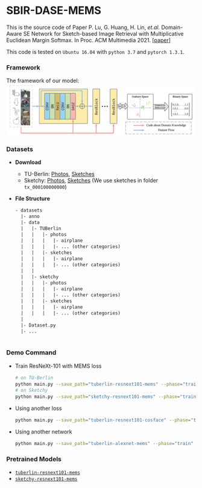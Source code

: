 # SBIR-DASE-MEMS

This is the source code of Paper P. Lu, G. Huang, H. Lin, *et.al.*  Domain-Aware SE Network for Sketch-based Image Retrieval with Multiplicative Euclidean Margin Softmax. In Proc. ACM Multimedia 2021. [[paper](https://arxiv.org/abs/1812.04275)]

This code is tested on `Ubuntu 16.04` with `python 3.7` and `pytorch 1.3.1`.

### Framework

The framework of our model:![structure](structure.png)



### Datasets

- **Download**

  - TU-Berlin: [Photos](https://drive.google.com/file/d/0B2U-hnwRkpRrMFVvTmFQa3dmSUk/view?usp=sharing), [Sketches](http://cybertron.cg.tu-berlin.de/eitz/projects/classifysketch/)
  - Sketchy: [Photos](https://drive.google.com/file/d/0B2U-hnwRkpRrdGZKTzkwbkEwVkk/view?usp=sharing), [Sketches](http://sketchy.eye.gatech.edu/) (We use sketches in folder `tx_000100000000`)

- **File Structure**

  ```
  - datasets
  	|- anno
  	|- data
  	|	|- TUBerlin
  	|	|	|- photos
  	|	|	|	|- airplane
  	|	|	|	|- ... (other categories)
  	|	|	|- sketches
  	|	|	|	|- airplane
  	|	|	|	|- ... (other categories)
  	|	|
  	|	|- sketchy
  	|	|	|- photos
  	|	|	|	|- airplane
  	|	|	|	|- ... (other categories)
  	|	|	|- sketches
  	|	|	|	|- airplane
  	|	|	|	|- ... (other categories)
  	|
  	|- Dataset.py
  	|- ...
  	
  ```



### Demo Command

- Train ResNeXt-101 with MEMS loss

  ```bash
  # on TU-Berlin
  python main.py --save_path="tuberlin-resnext101-mems" --phase="train" --loss_type="mems" --margin=4
  # on Sketchy
  python main.py --save_path="sketchy-resnext101-mems" --phase="train" --dataset="sketchy" --loss_type="mems" --margin=4
  ```

- Using another loss

  ```bash
  python main.py --save_path="tuberlin-resnext101-cosface" --phase="train" --loss_type="cosface" --margin=0.35 --scale=32 --test_distance="angular"
  ```

- Using another network

  ```bash
  python main.py --save_path="tuberlin-alexnet-mems" --phase="train" --network="alexnet" --loss_type="mems" --margin=2 --batch_size=400
  ```
  



### Pretrained Models

- [`tuberlin-resnext101-mems`](https://drive.google.com/file/d/1DiCcArEpLIpGI77CR42sNHFakH-C3syg/view?usp=sharing)
- [`sketchy-resnext101-mems`](https://drive.google.com/file/d/1zceHYlNXSOX5aJXx1ZpjhiBKG2TwRD28/view?usp=sharing)